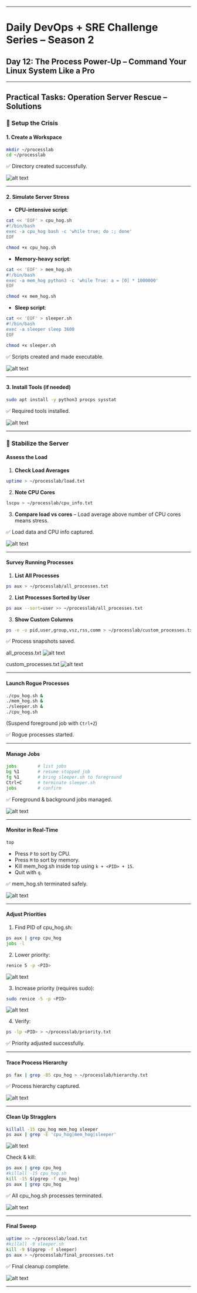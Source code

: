 
---

# Daily DevOps + SRE Challenge Series – Season 2

## Day 12: The Process Power-Up – Command Your Linux System Like a Pro

---

## Practical Tasks: Operation Server Rescue – **Solutions**

### 🔹 Setup the Crisis

#### 1. Create a Workspace

```bash
mkdir ~/processlab
cd ~/processlab
```

✅ Directory created successfully.

![alt text](image.png)

---

#### 2. Simulate Server Stress

* **CPU-intensive script**:

```bash
cat << 'EOF' > cpu_hog.sh
#!/bin/bash
exec -a cpu_hog bash -c 'while true; do :; done'
EOF

chmod +x cpu_hog.sh
```

* **Memory-heavy script**:

```bash
cat << 'EOF' > mem_hog.sh
#!/bin/bash
exec -a mem_hog python3 -c 'while True: a = [0] * 1000000'
EOF

chmod +x mem_hog.sh

```

* **Sleep script**:

```bash
cat << 'EOF' > sleeper.sh
#!/bin/bash
exec -a sleeper sleep 3600
EOF

chmod +x sleeper.sh
```

✅ Scripts created and made executable.

![alt text](image-1.png)

---

#### 3. Install Tools (if needed)

```bash
sudo apt install -y python3 procps sysstat
```

✅ Required tools installed.

![alt text](image-2.png)

---

### 🔹 Stabilize the Server

#### Assess the Load

1. **Check Load Averages**

```bash
uptime > ~/processlab/load.txt
```

2. **Note CPU Cores**

```bash
lscpu > ~/processlab/cpu_info.txt
```

3. **Compare load vs cores** – Load average above number of CPU cores means stress.

✅ Load data and CPU info captured.

![alt text](image-3.png)

---

#### Survey Running Processes

1. **List All Processes**

```bash
ps aux > ~/processlab/all_processes.txt
```

2. **List Processes Sorted by User**

```bash
ps aux --sort=user >> ~/processlab/all_processes.txt
```

3. **Show Custom Columns**

```bash
ps -e -o pid,user,group,vsz,rss,comm > ~/processlab/custom_processes.txt
```

✅ Process snapshots saved.

all_process.txt
![alt text](image-4.png)

custom_processes.txt
![alt text](image-5.png)

---

#### Launch Rogue Processes

```bash
./cpu_hog.sh &
./mem_hog.sh &
./sleeper.sh &
./cpu_hog.sh
```

(Suspend foreground job with `Ctrl+Z`)

✅ Rogue processes started.

---

#### Manage Jobs

```bash
jobs        # list jobs
bg %1       # resume stopped job
fg %1       # bring sleeper.sh to foreground
Ctrl+C      # terminate sleeper.sh
jobs        # confirm
```

✅ Foreground & background jobs managed.

![alt text](image-6.png)

---

#### Monitor in Real-Time

```bash
top
```

* Press `P` to sort by CPU.
* Press `M` to sort by memory.
* Kill mem\_hog.sh inside top using `k + <PID> + 15`.
* Quit with `q`.

✅ mem\_hog.sh terminated safely.

![alt text](image-7.png)

---

#### Adjust Priorities

1. Find PID of cpu\_hog.sh:

```bash
ps aux | grep cpu_hog
jobs -l
```

2. Lower priority:

```bash
renice 5 -p <PID>
```

![alt text](image-8.png)

3. Increase priority (requires sudo):

```bash
sudo renice -5 -p <PID>
```

![alt text](image-9.png)

4. Verify:

```bash
ps -lp <PID> > ~/processlab/priority.txt
```

✅ Priority adjusted successfully.

---

#### Trace Process Hierarchy

```bash
ps fax | grep -B5 cpu_hog > ~/processlab/hierarchy.txt
```

✅ Process hierarchy captured.

![alt text](image-10.png)

---

#### Clean Up Stragglers

```bash
killall -15 cpu_hog mem_hog sleeper
ps aux | grep -E 'cpu_hog|mem_hog|sleeper'
```

![alt text](image-11.png)

Check & kill:

```bash
ps aux | grep cpu_hog
#killall -15 cpu_hog.sh
kill -15 $(pgrep -f cpu_hog)
ps aux | grep cpu_hog
```

✅ All cpu\_hog.sh processes terminated.

![alt text](image-12.png)

---

#### Final Sweep

```bash
uptime >> ~/processlab/load.txt
#killall -9 sleeper.sh
kill -9 $(pgrep -f sleeper)
ps aux > ~/processlab/final_processes.txt
```

✅ Final cleanup complete.

![alt text](image-13.png)

---
